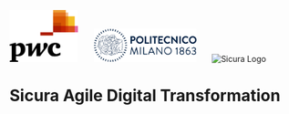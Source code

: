 <p align="left">
  <img src="logos/PWC.png" alt="PWC Logo" width="120"/> &nbsp;&nbsp;&nbsp;&nbsp;&nbsp;
  <img src="logos/polimi.png" alt="Politecnico di Milano Logo" width="180"/> &nbsp;&nbsp;&nbsp;&nbsp;&nbsp;
  <img src="logos/sicura.png" alt="Sicura Logo" width="180"/>
</p>

# Sicura Agile Digital Transformation
